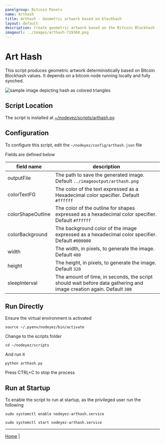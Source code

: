 ```yaml
---
panelgroup: Bitcoin Panels
name: Arthash
title: Arthash - Geometric artwork based on blockhash
layout: default
description: Create geometric artwork based on the Bitcoin Blockhash
imageurl: ../images/arthash-719360.png
---
```


# Art Hash

This script produces geometric artwork deterministically based on Bitcoin
Blockhash values. It depends on a bitcoin node running locally and fully
synched.

![sample image depicting hash as colored triangles](../images/arthash-719360.png)

## Script Location

The script is installed at 
[~/nodeyez/scripts/arthash.py](../scripts/arthash.py). 

## Configuration

To configure this script, edit the `~/nodeyez/config/arthash.json` file

Fields are defined below

| field name | description |
| --- | --- |
| outputFile | The path to save the generated image. Default `../imageoutput/arthash.png` |
| colorTextFG | The color of the text expressed as a Hexadecimal color specifier. Default `#ffffff` |
| colorShapeOutline | The color of the outline for shapes expressed as a hexadecimal color specifier. Default `#ffffff` |
| colorBackground | The background color of the image expressed as a hexadecimal color specifier. Default `#000000` |
| width | The width, in pixels, to generate the image. Default `480` |
| height | The height, in pixels, to generate the image. Default `320` |
| sleepInterval | The amount of time, in seconds, the script should wait before data gathering and image creation again. Default `300` |

## Run Directly

Ensure the virtual environment is activated
```shell
source ~/.pyenv/nodeyez/bin/activate
```

Change to the scripts folder
```shell
cd ~/nodeyez/scripts
```

And run it
```shell
python arthash.py
```

Press CTRL+C to stop the process

## Run at Startup

To enable the script to run at startup, as the privileged user run the following

```shell
sudo systemctl enable nodeyez-arthash.service

sudo systemctl start nodeyez-arthash.service
```

---

[Home](../) | 